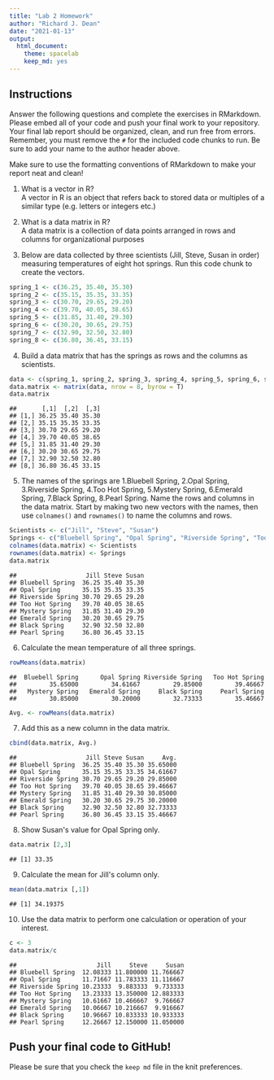 ```yaml
---
title: "Lab 2 Homework"
author: "Richard J. Dean"
date: "2021-01-13"
output:
  html_document: 
    theme: spacelab
    keep_md: yes
---
```


## Instructions
Answer the following questions and complete the exercises in RMarkdown. Please embed all of your code and push your final work to your repository. Your final lab report should be organized, clean, and run free from errors. Remember, you must remove the `#` for the included code chunks to run. Be sure to add your name to the author header above.  

Make sure to use the formatting conventions of RMarkdown to make your report neat and clean!  

1. What is a vector in R?  
A vector in R is an object that refers back to stored data or multiples of a similar type (e.g. letters or integers etc.)

2. What is a data matrix in R?  
A data matrix is a collection of data points arranged in rows and columns for organizational purposes

3. Below are data collected by three scientists (Jill, Steve, Susan in order) measuring temperatures of eight hot springs. Run this code chunk to create the vectors.  

```r
spring_1 <- c(36.25, 35.40, 35.30)
spring_2 <- c(35.15, 35.35, 33.35)
spring_3 <- c(30.70, 29.65, 29.20)
spring_4 <- c(39.70, 40.05, 38.65)
spring_5 <- c(31.85, 31.40, 29.30)
spring_6 <- c(30.20, 30.65, 29.75)
spring_7 <- c(32.90, 32.50, 32.80)
spring_8 <- c(36.80, 36.45, 33.15)
```

4. Build a data matrix that has the springs as rows and the columns as scientists.   

```r
data <- c(spring_1, spring_2, spring_3, spring_4, spring_5, spring_6, spring_7, spring_8)
data.matrix <- matrix(data, nrow = 8, byrow = T)
data.matrix
```

```
##       [,1]  [,2]  [,3]
## [1,] 36.25 35.40 35.30
## [2,] 35.15 35.35 33.35
## [3,] 30.70 29.65 29.20
## [4,] 39.70 40.05 38.65
## [5,] 31.85 31.40 29.30
## [6,] 30.20 30.65 29.75
## [7,] 32.90 32.50 32.80
## [8,] 36.80 36.45 33.15
```
5. The names of the springs are 1.Bluebell Spring, 2.Opal Spring, 3.Riverside Spring, 4.Too Hot Spring, 5.Mystery Spring, 6.Emerald Spring, 7.Black Spring, 8.Pearl Spring. Name the rows and columns in the data matrix. Start by making two new vectors with the names, then use `colnames()` and `rownames()` to name the columns and rows.

```r
Scientists <- c("Jill", "Steve", "Susan")
Springs <- c("Bluebell Spring", "Opal Spring", "Riverside Spring", "Too Hot Spring", "Mystery Spring", "Emerald Spring", "Black Spring", "Pearl Spring")
colnames(data.matrix) <- Scientists 
rownames(data.matrix) <- Springs
data.matrix
```

```
##                   Jill Steve Susan
## Bluebell Spring  36.25 35.40 35.30
## Opal Spring      35.15 35.35 33.35
## Riverside Spring 30.70 29.65 29.20
## Too Hot Spring   39.70 40.05 38.65
## Mystery Spring   31.85 31.40 29.30
## Emerald Spring   30.20 30.65 29.75
## Black Spring     32.90 32.50 32.80
## Pearl Spring     36.80 36.45 33.15
```


6. Calculate the mean temperature of all three springs.

```r
rowMeans(data.matrix)
```

```
##  Bluebell Spring      Opal Spring Riverside Spring   Too Hot Spring 
##         35.65000         34.61667         29.85000         39.46667 
##   Mystery Spring   Emerald Spring     Black Spring     Pearl Spring 
##         30.85000         30.20000         32.73333         35.46667
```

```r
Avg. <- rowMeans(data.matrix)
```

7. Add this as a new column in the data matrix.  

```r
cbind(data.matrix, Avg.)
```

```
##                   Jill Steve Susan     Avg.
## Bluebell Spring  36.25 35.40 35.30 35.65000
## Opal Spring      35.15 35.35 33.35 34.61667
## Riverside Spring 30.70 29.65 29.20 29.85000
## Too Hot Spring   39.70 40.05 38.65 39.46667
## Mystery Spring   31.85 31.40 29.30 30.85000
## Emerald Spring   30.20 30.65 29.75 30.20000
## Black Spring     32.90 32.50 32.80 32.73333
## Pearl Spring     36.80 36.45 33.15 35.46667
```

8. Show Susan's value for Opal Spring only.

```r
data.matrix [2,3]
```

```
## [1] 33.35
```

9. Calculate the mean for Jill's column only.  

```r
mean(data.matrix [,1])
```

```
## [1] 34.19375
```

10. Use the data matrix to perform one calculation or operation of your interest.

```r
c <- 3
data.matrix/c
```

```
##                      Jill     Steve     Susan
## Bluebell Spring  12.08333 11.800000 11.766667
## Opal Spring      11.71667 11.783333 11.116667
## Riverside Spring 10.23333  9.883333  9.733333
## Too Hot Spring   13.23333 13.350000 12.883333
## Mystery Spring   10.61667 10.466667  9.766667
## Emerald Spring   10.06667 10.216667  9.916667
## Black Spring     10.96667 10.833333 10.933333
## Pearl Spring     12.26667 12.150000 11.050000
```

## Push your final code to GitHub!
Please be sure that you check the `keep md` file in the knit preferences.  
